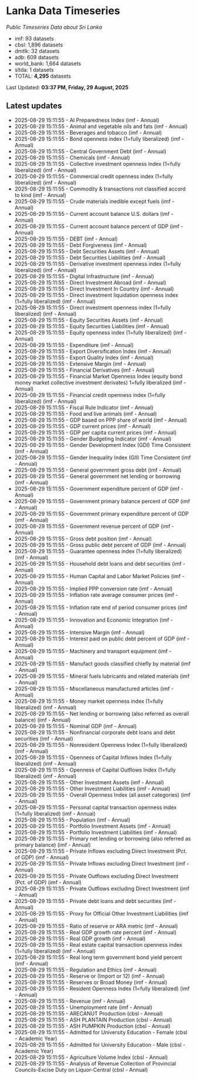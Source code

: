 # Lanka Data Timeseries
*Public Timeseries Data about Sri Lanka*

* imf: 93 datasets
* cbsl: 1,896 datasets
* dmtlk: 32 datasets
* adb: 609 datasets
* world_bank: 1,664 datasets
* sltda: 1 datasets
* TOTAL: **4,295** datasets

Last Updated: **03:37 PM, Friday, 29 August, 2025**

## Latest updates

* 2025-08-29 15:11:55 - AI Preparedness Index (imf - Annual)
* 2025-08-29 15:11:55 - Animal and vegetable oils and fats (imf - Annual)
* 2025-08-29 15:11:55 - Beverages and tobacco (imf - Annual)
* 2025-08-29 15:11:55 - Bond openness index (1=fully liberalized) (imf - Annual)
* 2025-08-29 15:11:55 - Central Government Debt (imf - Annual)
* 2025-08-29 15:11:55 - Chemicals (imf - Annual)
* 2025-08-29 15:11:55 - Collective investment openness index (1=fully liberalized) (imf - Annual)
* 2025-08-29 15:11:55 - Commercial credit openness index (1=fully liberalized) (imf - Annual)
* 2025-08-29 15:11:55 - Commodity & transactions not classified accord to kind (imf - Annual)
* 2025-08-29 15:11:55 - Crude materials inedible except fuels (imf - Annual)
* 2025-08-29 15:11:55 - Current account balance U.S. dollars (imf - Annual)
* 2025-08-29 15:11:55 - Current account balance percent of GDP (imf - Annual)
* 2025-08-29 15:11:55 - DEBT (imf - Annual)
* 2025-08-29 15:11:55 - Debt Forgiveness (imf - Annual)
* 2025-08-29 15:11:55 - Debt Securities Assets (imf - Annual)
* 2025-08-29 15:11:55 - Debt Securities Liabilities (imf - Annual)
* 2025-08-29 15:11:55 - Derivative investment openness index (1=fully liberalized) (imf - Annual)
* 2025-08-29 15:11:55 - Digital Infrastructure (imf - Annual)
* 2025-08-29 15:11:55 - Direct Investment Abroad (imf - Annual)
* 2025-08-29 15:11:55 - Direct Investment In Country (imf - Annual)
* 2025-08-29 15:11:55 - Direct investment liquidation openness index (1=fully liberalized) (imf - Annual)
* 2025-08-29 15:11:55 - Direct investment openness index (1=fully liberalized) (imf - Annual)
* 2025-08-29 15:11:55 - Equity Securities Assets (imf - Annual)
* 2025-08-29 15:11:55 - Equity Securities Liabilities (imf - Annual)
* 2025-08-29 15:11:55 - Equity openness index (1=fully liberalized) (imf - Annual)
* 2025-08-29 15:11:55 - Expenditure (imf - Annual)
* 2025-08-29 15:11:55 - Export Diversification Index (imf - Annual)
* 2025-08-29 15:11:55 - Export Quality Index (imf - Annual)
* 2025-08-29 15:11:55 - Extensive Margin (imf - Annual)
* 2025-08-29 15:11:55 - Financial Derivatives (imf - Annual)
* 2025-08-29 15:11:55 - Financial Market Openness Index (equity bond money market collective investment derivates) 1=fully liberalized (imf - Annual)
* 2025-08-29 15:11:55 - Financial credit openness index (1=fully liberalized) (imf - Annual)
* 2025-08-29 15:11:55 - Fiscal Rule Indicator (imf - Annual)
* 2025-08-29 15:11:55 - Food and live animals (imf - Annual)
* 2025-08-29 15:11:55 - GDP based on PPP share of world (imf - Annual)
* 2025-08-29 15:11:55 - GDP current prices (imf - Annual)
* 2025-08-29 15:11:55 - GDP per capita current prices (imf - Annual)
* 2025-08-29 15:11:55 - Gender Budgeting Indicator (imf - Annual)
* 2025-08-29 15:11:55 - Gender Development Index (GDI) Time Consistent (imf - Annual)
* 2025-08-29 15:11:55 - Gender Inequality Index (GII) Time Consistent (imf - Annual)
* 2025-08-29 15:11:55 - General government gross debt (imf - Annual)
* 2025-08-29 15:11:55 - General government net lending or borrowing (imf - Annual)
* 2025-08-29 15:11:55 - Government expenditure percent of GDP (imf - Annual)
* 2025-08-29 15:11:55 - Government primary balance percent of GDP (imf - Annual)
* 2025-08-29 15:11:55 - Government primary expenditure percent of GDP (imf - Annual)
* 2025-08-29 15:11:55 - Government revenue percent of GDP (imf - Annual)
* 2025-08-29 15:11:55 - Gross debt position (imf - Annual)
* 2025-08-29 15:11:55 - Gross public debt percent of GDP (imf - Annual)
* 2025-08-29 15:11:55 - Guarantee openness index (1=fully liberalized) (imf - Annual)
* 2025-08-29 15:11:55 - Household debt loans and debt securities (imf - Annual)
* 2025-08-29 15:11:55 - Human Capital and Labor Market Policies (imf - Annual)
* 2025-08-29 15:11:55 - Implied PPP conversion rate (imf - Annual)
* 2025-08-29 15:11:55 - Inflation rate average consumer prices (imf - Annual)
* 2025-08-29 15:11:55 - Inflation rate end of period consumer prices (imf - Annual)
* 2025-08-29 15:11:55 - Innovation and Economic Integration (imf - Annual)
* 2025-08-29 15:11:55 - Intensive Margin (imf - Annual)
* 2025-08-29 15:11:55 - Interest paid on public debt percent of GDP (imf - Annual)
* 2025-08-29 15:11:55 - Machinery and transport equipment (imf - Annual)
* 2025-08-29 15:11:55 - Manufact goods classified chiefly by material (imf - Annual)
* 2025-08-29 15:11:55 - Mineral fuels lubricants and related materials (imf - Annual)
* 2025-08-29 15:11:55 - Miscellaneous manufactured articles (imf - Annual)
* 2025-08-29 15:11:55 - Money market openness index (1=fully liberalized) (imf - Annual)
* 2025-08-29 15:11:55 - Net lending or borrowing (also referred as overall balance) (imf - Annual)
* 2025-08-29 15:11:55 - Nominal GDP (imf - Annual)
* 2025-08-29 15:11:55 - Nonfinancial corporate debt loans and debt securities (imf - Annual)
* 2025-08-29 15:11:55 - Nonresident Openness Index (1=fully liberalized) (imf - Annual)
* 2025-08-29 15:11:55 - Openness of Capital Inflows Index (1=fully liberalized) (imf - Annual)
* 2025-08-29 15:11:55 - Openness of Capital Outflows Index (1=fully liberalized) (imf - Annual)
* 2025-08-29 15:11:55 - Other Investment Assets (imf - Annual)
* 2025-08-29 15:11:55 - Other Investment Liabilities (imf - Annual)
* 2025-08-29 15:11:55 - Overall Openness Index (all asset categories) (imf - Annual)
* 2025-08-29 15:11:55 - Personal capital transaction openness index (1=fully liberalized) (imf - Annual)
* 2025-08-29 15:11:55 - Population (imf - Annual)
* 2025-08-29 15:11:55 - Portfolio Investment Assets (imf - Annual)
* 2025-08-29 15:11:55 - Portfolio Investment Liabilities (imf - Annual)
* 2025-08-29 15:11:55 - Primary net lending or borrowing (also referred as primary balance) (imf - Annual)
* 2025-08-29 15:11:55 - Private Inflows excluding Direct Investment (Pct. of GDP) (imf - Annual)
* 2025-08-29 15:11:55 - Private Inflows excluding Direct Investment (imf - Annual)
* 2025-08-29 15:11:55 - Private Outflows excluding Direct Investment (Pct. of GDP) (imf - Annual)
* 2025-08-29 15:11:55 - Private Outflows excluding Direct Investment (imf - Annual)
* 2025-08-29 15:11:55 - Private debt loans and debt securities (imf - Annual)
* 2025-08-29 15:11:55 - Proxy for Official Other Investment Liabilities (imf - Annual)
* 2025-08-29 15:11:55 - Ratio of reserve or ARA metric (imf - Annual)
* 2025-08-29 15:11:55 - Real GDP growth rate percent (imf - Annual)
* 2025-08-29 15:11:55 - Real GDP growth (imf - Annual)
* 2025-08-29 15:11:55 - Real estate capital transaction openness index (1=fully liberalized) (imf - Annual)
* 2025-08-29 15:11:55 - Real long term government bond yield percent (imf - Annual)
* 2025-08-29 15:11:55 - Regulation and Ethics (imf - Annual)
* 2025-08-29 15:11:55 - Reserve or (Import or 12) (imf - Annual)
* 2025-08-29 15:11:55 - Reserves or Broad Money (imf - Annual)
* 2025-08-29 15:11:55 - Resident Openness Index (1=fully liberalized) (imf - Annual)
* 2025-08-29 15:11:55 - Revenue (imf - Annual)
* 2025-08-29 15:11:55 - Unemployment rate (imf - Annual)
* 2025-08-29 15:11:55 - ARECANUT Production (cbsl - Annual)
* 2025-08-29 15:11:55 - ASH PLANTAIN Production (cbsl - Annual)
* 2025-08-29 15:11:55 - ASH PUMPKIN Production (cbsl - Annual)
* 2025-08-29 15:11:55 - Admitted for University Education - Female (cbsl - Academic Year)
* 2025-08-29 15:11:55 - Admitted for University Education - Male (cbsl - Academic Year)
* 2025-08-29 15:11:55 - Agriculture Volume Index (cbsl - Annual)
* 2025-08-29 15:11:55 - Analysis of Revenue Collection of Provincial Councils-Excise Duty on Liquor-Central (cbsl - Annual)